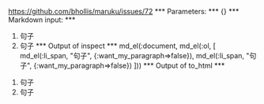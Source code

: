 https://github.com/bhollis/maruku/issues/72
*** Parameters: ***
{}
*** Markdown input: ***
1. 句子 
2. 句子
*** Output of inspect ***
md_el(:document, md_el(:ol, [
	md_el(:li_span, "句子", {:want_my_paragraph=>false}),
	md_el(:li_span, "句子", {:want_my_paragraph=>false})
]))
*** Output of to_html ***
<ol>
<li>句子</li>

<li>句子</li>
</ol>
